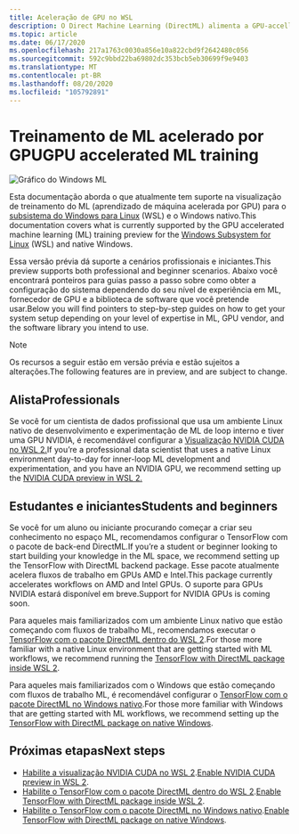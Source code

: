 ```yaml
---
title: Aceleração de GPU no WSL
description: O Direct Machine Learning (DirectML) alimenta a GPU-accelleration no subsistema do Windows para Linux
ms.topic: article
ms.date: 06/17/2020
ms.openlocfilehash: 217a1763c0030a856e10a822cbd9f2642480c056
ms.sourcegitcommit: 592c9bbd22ba69802dc353bcb5eb30699f9e9403
ms.translationtype: MT
ms.contentlocale: pt-BR
ms.lasthandoff: 08/20/2020
ms.locfileid: "105792891"
---
```

# <a name="gpu-accelerated-ml-training"></a><span data-ttu-id="8ce89-103">Treinamento de ML acelerado por GPU</span><span class="sxs-lookup"><span data-stu-id="8ce89-103">GPU accelerated ML training</span></span>

![Gráfico do Windows ML](images/winml-graphic.png)

<span data-ttu-id="8ce89-105">Esta documentação aborda o que atualmente tem suporte na visualização de treinamento do ML (aprendizado de máquina acelerada por GPU) para o [subsistema do Windows para Linux](/windows/wsl/about) (WSL) e o Windows nativo.</span><span class="sxs-lookup"><span data-stu-id="8ce89-105">This documentation covers what is currently supported by the GPU accelerated machine learning (ML) training preview for the [Windows Subsystem for Linux](/windows/wsl/about) (WSL) and native Windows.</span></span>  

<span data-ttu-id="8ce89-106">Essa versão prévia dá suporte a cenários profissionais e iniciantes.</span><span class="sxs-lookup"><span data-stu-id="8ce89-106">This preview supports both professional and beginner scenarios.</span></span> <span data-ttu-id="8ce89-107">Abaixo você encontrará ponteiros para guias passo a passo sobre como obter a configuração do sistema dependendo do seu nível de experiência em ML, fornecedor de GPU e a biblioteca de software que você pretende usar.</span><span class="sxs-lookup"><span data-stu-id="8ce89-107">Below you will find pointers to step-by-step guides on how to get your system setup depending on your level of expertise in ML, GPU vendor, and the software library you intend to use.</span></span> 

> [!NOTE]
> <span data-ttu-id="8ce89-108">Os recursos a seguir estão em versão prévia e estão sujeitos a alterações.</span><span class="sxs-lookup"><span data-stu-id="8ce89-108">The following features are in preview, and are subject to change.</span></span>


## <a name="professionals"></a><span data-ttu-id="8ce89-109">Alista</span><span class="sxs-lookup"><span data-stu-id="8ce89-109">Professionals</span></span>

<span data-ttu-id="8ce89-110">Se você for um cientista de dados profissional que usa um ambiente Linux nativo de desenvolvimento e experimentação de ML de loop interno e tiver uma GPU NVIDIA, é recomendável configurar a [Visualização NVIDIA CUDA no WSL 2.](gpu-cuda-in-wsl.md)</span><span class="sxs-lookup"><span data-stu-id="8ce89-110">If you’re a professional data scientist that uses a native Linux environment day-to-day for inner-loop ML development and experimentation, and you have an NVIDIA GPU, we recommend setting up the [NVIDIA CUDA preview in WSL 2.](gpu-cuda-in-wsl.md)</span></span>

## <a name="students-and-beginners"></a><span data-ttu-id="8ce89-111">Estudantes e iniciantes</span><span class="sxs-lookup"><span data-stu-id="8ce89-111">Students and beginners</span></span> 

<span data-ttu-id="8ce89-112">Se você for um aluno ou iniciante procurando começar a criar seu conhecimento no espaço ML, recomendamos configurar o TensorFlow com o pacote de back-end DirectML.</span><span class="sxs-lookup"><span data-stu-id="8ce89-112">If you’re a student or beginner looking to start building your knowledge in the ML space, we recommend setting up the TensorFlow with DirectML backend package.</span></span> <span data-ttu-id="8ce89-113">Esse pacote atualmente acelera fluxos de trabalho em GPUs AMD e Intel.</span><span class="sxs-lookup"><span data-stu-id="8ce89-113">This package currently accelerates workflows on AMD and Intel GPUs.</span></span> <span data-ttu-id="8ce89-114">O suporte para GPUs NVIDIA estará disponível em breve.</span><span class="sxs-lookup"><span data-stu-id="8ce89-114">Support for NVIDIA GPUs is coming soon.</span></span> 

<span data-ttu-id="8ce89-115">Para aqueles mais familiarizados com um ambiente Linux nativo que estão começando com fluxos de trabalho ML, recomendamos executar o [TensorFlow com o pacote DirectML dentro do WSL 2](gpu-tensorflow-wsl.md).</span><span class="sxs-lookup"><span data-stu-id="8ce89-115">For those more familiar with a native Linux environment that are getting started with ML workflows, we recommend running the [TensorFlow with DirectML package inside WSL 2](gpu-tensorflow-wsl.md).</span></span> 

<span data-ttu-id="8ce89-116">Para aqueles mais familiarizados com o Windows que estão começando com fluxos de trabalho ML, é recomendável configurar o [TensorFlow com o pacote DirectML no Windows nativo](gpu-tensorflow-windows.md).</span><span class="sxs-lookup"><span data-stu-id="8ce89-116">For those more familiar with Windows that are getting started with ML workflows, we recommend setting up the [TensorFlow with DirectML package on native Windows](gpu-tensorflow-windows.md).</span></span> 

## <a name="next-steps"></a><span data-ttu-id="8ce89-117">Próximas etapas</span><span class="sxs-lookup"><span data-stu-id="8ce89-117">Next steps</span></span>

* <span data-ttu-id="8ce89-118">[Habilite a visualização NVIDIA CUDA no WSL 2](gpu-cuda-in-wsl.md).</span><span class="sxs-lookup"><span data-stu-id="8ce89-118">[Enable NVIDIA CUDA preview in WSL 2](gpu-cuda-in-wsl.md).</span></span>
* <span data-ttu-id="8ce89-119">[Habilite o TensorFlow com o pacote DirectML dentro do WSL 2](gpu-tensorflow-wsl.md).</span><span class="sxs-lookup"><span data-stu-id="8ce89-119">[Enable TensorFlow with DirectML package inside WSL 2](gpu-tensorflow-wsl.md).</span></span>
* <span data-ttu-id="8ce89-120">[Habilite o TensorFlow com o pacote DirectML no Windows nativo](gpu-tensorflow-windows.md).</span><span class="sxs-lookup"><span data-stu-id="8ce89-120">[Enable TensorFlow with DirectML package on native Windows](gpu-tensorflow-windows.md).</span></span>